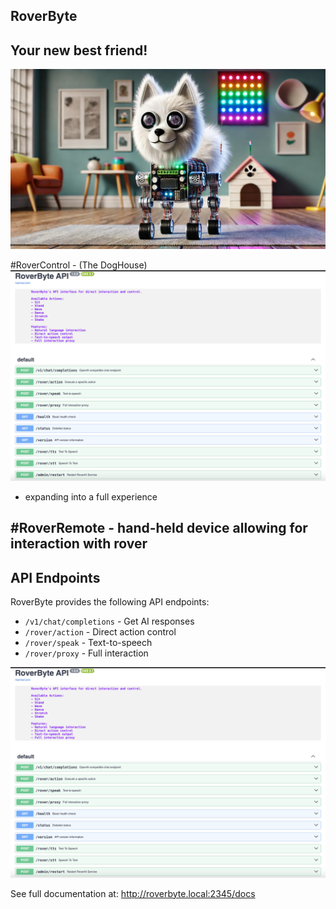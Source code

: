 RoverByte
---

## Your new best friend!

<img src="https://github.com/CodeMusic/RoverByte/blob/main/roverbanner.jpg?raw=true" alt="Rover">

#RoverControl - (The DogHouse)
<img src="https://github.com/CodeMusic/RoverByte/blob/main/_api.png?raw=true" alt="Rover">
- expanding into a full experience

#RoverRemote - hand-held device allowing for interaction with rover
- 

## API Endpoints

RoverByte provides the following API endpoints:

- `/v1/chat/completions` - Get AI responses
- `/rover/action` - Direct action control
- `/rover/speak` - Text-to-speech
- `/rover/proxy` - Full interaction

<img src="https://github.com/CodeMusic/RoverByte/blob/main/_api.png?raw=true" alt="Rover">


See full documentation at: http://roverbyte.local:2345/docs

